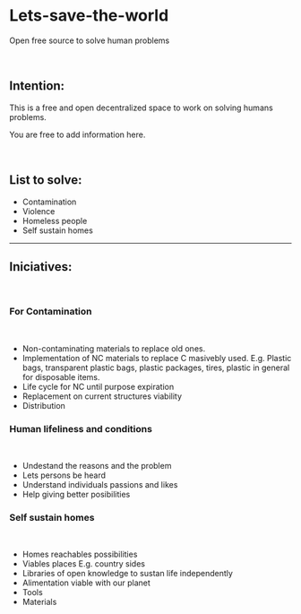 # Lets-save-the-world
Open free source to solve human problems

<br>

## Intention:

This is a free and open decentralized space to work on solving humans problems. 

You are free to add information here.

<br>

## List to solve:

* Contamination
* Violence
* Homeless people
* Self sustain homes

---------------------------------


## Iniciatives: 
<br>

### For Contamination
<br>

* Non-contaminating materials to replace old ones.
* Implementation of NC materials to replace C masivebly used. E.g. Plastic bags, transparent plastic bags, plastic packages, tires, plastic in general for disposable items.
* Life cycle for NC until purpose expiration 
* Replacement on current structures viability
* Distribution 

### Human lifeliness and conditions
<br>

* Undestand the reasons and the problem
* Lets persons be heard
* Understand individuals passions and likes
* Help giving better posibilities

### Self sustain homes
<br>

* Homes reachables possibilities
* Viables places E.g. country sides
* Libraries of open knowledge to sustan life independently
* Alimentation viable with our planet
* Tools 
* Materials



